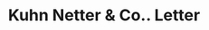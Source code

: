 ---
doi: 10.7916/D81G1ZDH
date_other: '1860'
date_other_textual: 1860-1869
form: correspondence
genre:
- Letters (correspondence)
name:
- Kuhn Netter & Co.
object_in_context_url: https://biggert.cul.columbia.edu/items/view/ave_biggert_01685
subject_hierarchical_geographic:
- Cincinnati, Ohio, United States
subject_name:
- Kuhn Netter & Co.
title: Kuhn Netter & Co.. Letter
sort_title: Kuhn Netter & Co.. Letter
call_number: ave_biggert_01685
coordinates:
- 39.1,-84.51666666666667
pid: ave_biggert_01685
identifiers: ave_biggert_01685
thumbnail: https://derivativo-1.library.columbia.edu/iiif/2/ldpd:490775/full/!256,256/0/native.jpg
permalink: /biggert/ave_biggert_01685/
layout: iiif-image-page
---